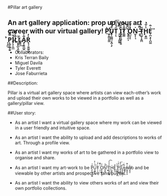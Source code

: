 #Pillar art gallery
## An art gallery application: prop up your art career with our virtual gallery! P̀ͭ҉̯̙̳̫̤͇U̧͎͇̪͉͙̯͔̗͋͋ͤT͔̈́̒̏̏͞ͅ ͍͈̟̦̤͇͖̾͛̽́Ḭ̡̬͈̮͉͍͍ͮͣͅŤ̷͇̳ͦ̅̏ ̢̥͕̼̩̌͆͌O̪̤͙̘̔ͣ͘ͅͅN͐͏͈̦̜̘ ̵͓̖̽̅̃̅T̴̪̻̟͓̭̪̋Ḩ̣͚̲̇ͬ̋̉E̜̪̝̗̜̪͇ͥ̂͢ ̟͙̤̉͟P̙͚̹͚̟̬̿̃ͮͮ̕Í̵̗͙̩͖̲͊L͂̀̔̓҉̫̣̞̪̖͈̮ͅL̤͚̏͢Ã̡̝̼͖̲͈ͨ̏Ṙ̨̘͕̬̲͍͇̠̓

- Collaborators:
- Kris Terran Baily
- Miguel Davila
- Tyler Everett
- Jose Faburrieta


##Description:

Pillar is a virtual art gallery space where artists can view each-other’s work and upload their own works to be viewed in a portfolio as well as a gallery/pillar view. 

##User story:

- As an artist I want a virtual gallery space where my work can be viewed in a user friendly and intuitive space.

- As an artist I want the ability to upload and add descriptions to works of art. Through a profile view.

- As an artist I want my works of art to be gathered in a portfolio view to organise and share.

- As an artist I want my art-work to be P̡̙̙̖̖̼̭͚͆ͣU̠̪̻̖͙͗ͪ̍̊͟T̴̜̠̝ͥ̐̈ ̧̜̯ͭ̇͌̚O̡̟̰͕͔̬͉͛̾N̟̭̲̤̋̾̚̕ ̵͖̞ͮT̯͉̥̘̲̱̘̓̊̔ͯ͡Ḩ̺͎̣̦̦̈ͅĒ̬̫̉͢ ̪͕͍̩͔̠̊̍̀͟P̨̹̼̻ͯ̂ͯͬI̬͙͖͈͉͉ͣ̔̑͞L̩̲̙̙̬̳̹̄͡ͅL̶͚͚̝̇͛ͬA̵̪͍̪̞̖̟ͮ͌R̸͓̬͈̞ͮo and be viewable by other artists and prospective fans/buyers.

- As an artist I want the ability to view others works of art and view their own portfolio collections.
